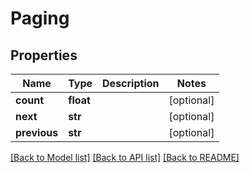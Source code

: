 # Paging

## Properties
Name | Type | Description | Notes
------------ | ------------- | ------------- | -------------
**count** | **float** |  | [optional] 
**next** | **str** |  | [optional] 
**previous** | **str** |  | [optional] 

[[Back to Model list]](../README.md#documentation-for-models) [[Back to API list]](../README.md#documentation-for-api-endpoints) [[Back to README]](../README.md)



